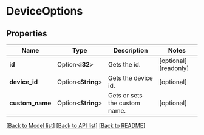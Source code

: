 # DeviceOptions

## Properties

Name | Type | Description | Notes
------------ | ------------- | ------------- | -------------
**id** | Option<**i32**> | Gets the id. | [optional][readonly]
**device_id** | Option<**String**> | Gets the device id. | [optional]
**custom_name** | Option<**String**> | Gets or sets the custom name. | [optional]

[[Back to Model list]](../README.md#documentation-for-models) [[Back to API list]](../README.md#documentation-for-api-endpoints) [[Back to README]](../README.md)


